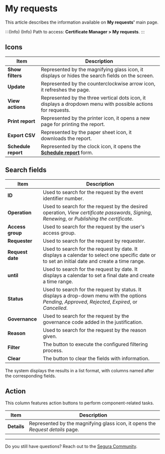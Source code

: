 # My requests

This article describes the information available on **My requests'** main page.

:::(Info) (Info)
Path to access: **Certificate Manager > My requests**.
:::

## Icons
|Item|Description|
|-|-|
|**Show filters**|Represented by the magnifying glass icon, it displays or hides the search fields on the screen.|
|**Update**|Represented by the counterclockwise arrow icon, it refreshes the page.|
|**View actions**|Represented by the three vertical dots icon, it displays a dropdown menu with possible actions for requests.|
|**Print report**|Represented by the printer icon, it opens a new page for printing the report.|
|**Export CSV**|Represented by the paper sheet icon, it downloads the report.|
|**Schedule report**|Represented by the clock icon, it opens the **[Schedule report](/v4/docs/general-information-how-to-issue-download-and-schedule-device-reports)** form.|

## Search fields
|Item|Description|
|-|-|
|**ID**|Used to search for the request by the event identifier number. |
|**Operation**|Used to search for the request by the desired operation, *View certificate passwords*, *Signing*, *Renewing*, or *Publishing the certificate*.|
|**Access group**|Used to search for the request by the user's access group.| 
|**Requester**|Used to search for the request by requester.|
|**Request date**|Used to search for the request by date. It displays a calendar to select one specific date or to set an initial date and create a time range.|
|**until**|Used to search for the request by date. It displays a calendar to set a final date and create a time range.|
|**Status**|Used to search for the request by status. It displays a drop-down menu with the options *Pending*, *Approved*, *Rejected*, *Expired*, or *Cancelled*.|
|**Governance**|Used to search for the request by the governance code added in the justification.|
|**Reason**|Used to search for the request by the reason given.|
|**Filter**|The button to execute the configured filtering process.|
|**Clear**|The button to clear the fields with information.|

The system displays the results in a list format, with columns named after the corresponding fields.

## Action
This column features action buttons to perform component-related tasks.

|Item|Description|
|-|-|
|**Details**|Represented by the magnifying glass icon, it opens the *Request details* page.|
***
Do you still have questions? Reach out to the [Segura Community](https://community.Segura.io/).
